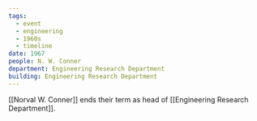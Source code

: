 ```yaml
---
tags:
  - event
  - engineering
  - 1960s
  - timeline
date: 1967
people: N. W. Conner
department: Engineering Research Department
building: Engineering Research Department
---
```

<span
	  class='ob-timelines' 
	  data-date='1967'  
	  data-class='orange'> 
</span>

[[Norval W. Conner]] ends their term as head of [[Engineering Research Department]].